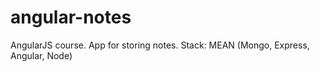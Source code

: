 # angular-notes
AngularJS course. App for storing notes. Stack: MEAN (Mongo, Express, Angular, Node)
